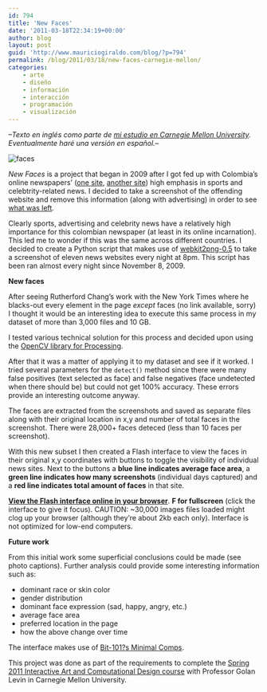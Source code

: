 ```yaml
---
id: 794
title: 'New Faces'
date: '2011-03-18T22:34:19+00:00'
author: blog
layout: post
guid: 'http://www.mauriciogiraldo.com/blog/?p=794'
permalink: /blog/2011/03/18/new-faces-carnegie-mellon/
categories:
    - arte
    - diseño
    - información
    - interacción
    - programación
    - visualización
---
```


*–Texto en inglés como parte de [mi estudio en Carnegie Mellon University](http://www.hcii.cmu.edu). Eventualmente haré una versión en español.–*

![](//www.mauriciogiraldo.com/blog/wp-content/uploads/2011/03/faces.png "faces")

*New Faces* is a project that began in 2009 after I got fed up with Colombia’s online newspapers’ ([one site](http://www.eltiempo.com/), [another site](http://www.elespectador.com/)) high emphasis in sports and celebtrity-related news. I decided to take a screenshot of the offending website and remove this information (along with advertising) in order to see [what was left](http://www.flickr.com/photos/mgiraldo/4083937501/).

Clearly sports, advertising and celebrity news have a relatively high importance for this colombian newspaper (at least in its online incarnation). This led me to wonder if this was the same across different countries. I decided to create a Python script that makes use of [webkit2png-0.5](http://www.paulhammond.org/2009/03/webkit2png-0.5/) to take a screenshot of eleven news websites every night at 8pm. This script has been ran almost every night since November 8, 2009.

**New faces**

After seeing Rutherford Chang’s work with the New York Times where he blacks-out every element in the page *except* faces (no link available, sorry) I thought it would be an interesting idea to execute this same process in my dataset of more than 3,000 files and 10 GB.

I tested various technical solution for this process and decided upon using the [OpenCV library for Processing](http://ubaa.net/shared/processing/opencv/).

After that it was a matter of applying it to my dataset and see if it worked. I tried several parameters for the `detect()` method since there were many false positives (text selected as face) and false negatives (face undetected when there should be) but could not get 100% accuracy. These errors provide an interesting outcome anyway.

The faces are extracted from the screenshots and saved as separate files along with their original location in x,y and number of total faces in the screenshot. There were 28,000+ faces deteced (less than 10 faces per screenshot).

With this new subset I then created a Flash interface to view the faces in their original x,y coordinates with buttons to toggle the visibility of individual news sites. Next to the buttons a **blue line indicates average face area**, a **green line indicates how many screenshots** (individual days captured) and a **red line indicates total amount of faces** in that site.

**[View the Flash interface online in your browser](http://www.mauriciogiraldo.com/lab/newfaces/)**. **F for fullscreen** (click the interface to give it focus). CAUTION: ~30,000 images files loaded might clog up your browser (although they’re about 2kb each only). Interface is not optimized for low-end computers.

**Future work**

From this initial work some superficial conclusions could be made (see photo captions). Further analysis could provide some interesting information such as:

- dominant race or skin color
- gender distribution
- dominant face expression (sad, happy, angry, etc.)
- average face area
- preferred location in the page
- how the above change over time

The interface makes use of [Bit-101?s Minimal Comps](http://www.minimalcomps.com/).

This project was done as part of the requirements to complete the [Spring 2011 Interactive Art and Computational Design course](http://golancourses.net/2011spring/) with Professor Golan Levin in Carnegie Mellon University.